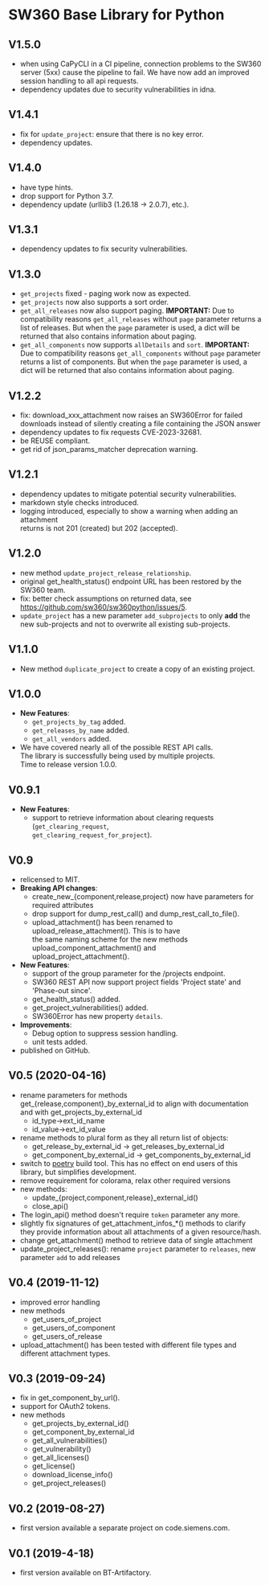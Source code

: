 <!--
# SPDX-FileCopyrightText: (c) 2019-2024 Siemens
# SPDX-License-Identifier: MIT
-->

# SW360 Base Library for Python

## V1.5.0

* when using CaPyCLI in a CI pipeline, connection problems to the SW360 server (5xx) cause
  the pipeline to fail. We have now add an improved session handling to all api requests.
* dependency updates due to security vulnerabilities in idna.

## V1.4.1

* fix for `update_project`: ensure that there is no key error.
* dependency updates.

## V1.4.0

* have type hints.
* drop support for Python 3.7.
* dependency update (urllib3 (1.26.18 -> 2.0.7), etc.).

## V1.3.1

* dependency updates to fix security vulnerabilities.

## V1.3.0

* `get_projects` fixed - paging work now as expected.
* `get_projects` now also supports a sort order.
* `get_all_releases` now also support paging.
  **IMPORTANT:** Due to compatibility reasons `get_all_releases` without `page` parameter returns
  a list of releases. But when the `page` parameter is used, a dict will be returned that also contains
  information about paging.
* `get_all_components` now supports `allDetails` and `sort`.
  **IMPORTANT:** Due to compatibility reasons `get_all_components` without `page` parameter returns
  a list of components. But when the `page` parameter is used, a dict will be returned that also contains
  information about paging.  

## V1.2.2

* fix: download_xxx_attachment now raises an SW360Error for failed downloads
  instead of silently creating a file containing the JSON answer
* dependency updates to fix requests CVE-2023-32681.
* be REUSE compliant.
* get rid of json_params_matcher deprecation warning.

## V1.2.1

* dependency updates to mitigate potential security vulnerabilities.
* markdown style checks introduced.
* logging introduced, especially to show a warning when adding an attachment  
  returns is not 201 (created) but 202 (accepted).

## V1.2.0

* new method `update_project_release_relationship`.
* original get_health_status() endpoint URL has been restored by the SW360 team.
* fix: better check assumptions on returned data, see https://github.com/sw360/sw360python/issues/5.
* `update_project` has a new parameter `add_subprojects` to only **add** the new
  sub-projects and not to overwrite all existing sub-projects.

## V1.1.0

* New method `duplicate_project` to create a copy of an existing project.

## V1.0.0

* **New Features**:
  * `get_projects_by_tag` added.
  * `get_releases_by_name` added.
  * `get_all_vendors` added.
* We have covered nearly all of the possible REST API calls.  
  The library is successfully being used by multiple projects.  
  Time to release version 1.0.0.

## V0.9.1

* **New Features**:
  * support to retrieve information about clearing requests (`get_clearing_request`,  
  `get_clearing_request_for_project`).

## V0.9

* relicensed to MIT.
* **Breaking API changes**:
  * create_new_{component,release,project} now have parameters for required attributes
  * drop support for dump_rest_call() and dump_rest_call_to_file().
  * upload_attachment() has been renamed to upload_release_attachment(). This is to have  
    the same naming scheme for the new methods upload_component_attachment() and  
    upload_project_attachment().
* **New Features**:
  * support of the group parameter for the /projects endpoint.
  * SW360 REST API now support project fields 'Project state' and 'Phase-out since'.
  * get_health_status() added.
  * get_project_vulnerabilities() added.
  * SW360Error has new property `details`.
* **Improvements**:
  * Debug option to suppress session handling.
  * unit tests added.
* published on GitHub.

## V0.5 (2020-04-16)

* rename parameters for methods get_{release,component}_by_external_id
  to align with documentation and with get_projects_by_external_id
  * id_type->ext_id_name
  * id_value->ext_id_value
* rename methods to plural form as they all return list of objects:
  * get_release_by_external_id -> get_releases_by_external_id
  * get_component_by_external_id -> get_components_by_external_id
* switch to [poetry](https://python-poetry.org/) build tool. This has no
  effect on end users of this library, but simplifies development.
* remove requirement for colorama, relax other required versions
* new methods:
  * update_{project,component,release}_external_id()
  * close_api()
* The login_api() method doesn't require `token` parameter any more.
* slightly fix signatures of get_attachment_infos_*() methods to clarify
  they provide information about all attachments of a given resource/hash.
* change get_attachment() method to retrieve data of single attachment
* update_project_releases(): rename `project` parameter to `releases`,
  new parameter `add` to add releases

## V0.4 (2019-11-12)

* improved error handling
* new methods
  * get_users_of_project
  * get_users_of_component
  * get_users_of_release
* upload_attachment() has been tested with different file types
  and different attachment types.

## V0.3 (2019-09-24)

* fix in get_component_by_url().
* support for OAuth2 tokens.
* new methods
  * get_projects_by_external_id()
  * get_component_by_external_id
  * get_all_vulnerabilities()
  * get_vulnerability()
  * get_all_licenses()
  * get_license()
  * download_license_info()
  * get_project_releases()

## V0.2 (2019-08-27)

* first version available a separate project on code.siemens.com.

## V0.1 (2019-4-18)

* first version available on BT-Artifactory.
